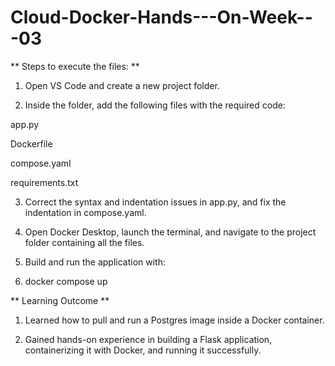 # Cloud-Docker-Hands---On-Week---03

** Steps to execute the files: **

1. Open VS Code and create a new project folder.

2. Inside the folder, add the following files with the required code:

app.py

Dockerfile

compose.yaml

requirements.txt

3. Correct the syntax and indentation issues in app.py, and fix the indentation in compose.yaml.

4. Open Docker Desktop, launch the terminal, and navigate to the project folder containing all the files.

5. Build and run the application with:

6. docker compose up


** Learning Outcome **

1. Learned how to pull and run a Postgres image inside a Docker container.

2. Gained hands-on experience in building a Flask application, containerizing it with Docker, and running it successfully.

